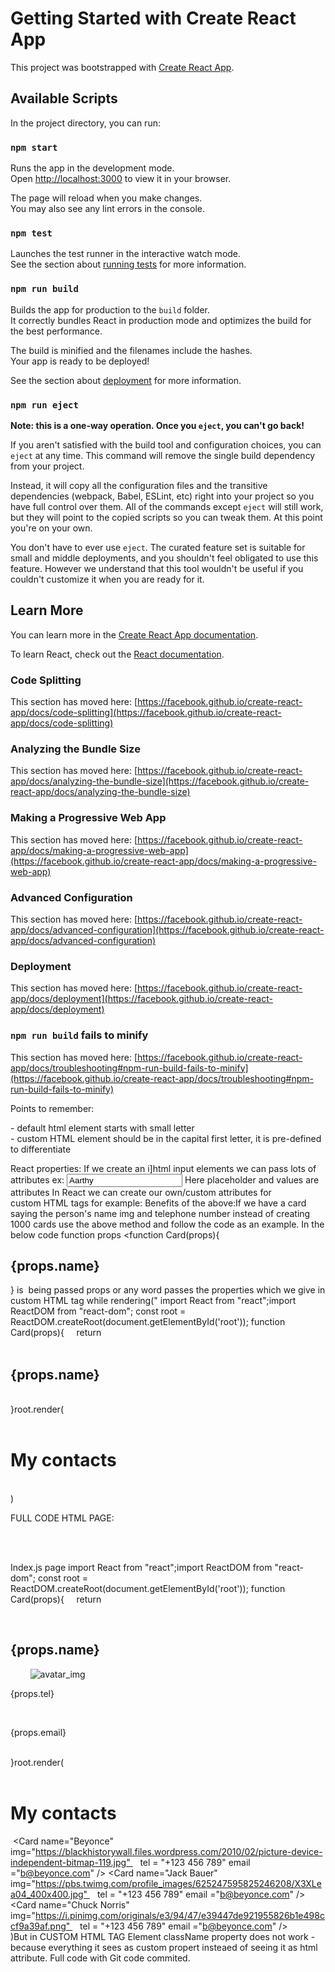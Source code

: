 # Getting Started with Create React App

This project was bootstrapped with [Create React App](https://github.com/facebook/create-react-app).

## Available Scripts

In the project directory, you can run:

### `npm start`

Runs the app in the development mode.\
Open [http://localhost:3000](http://localhost:3000) to view it in your browser.

The page will reload when you make changes.\
You may also see any lint errors in the console.

### `npm test`

Launches the test runner in the interactive watch mode.\
See the section about [running tests](https://facebook.github.io/create-react-app/docs/running-tests) for more information.

### `npm run build`

Builds the app for production to the `build` folder.\
It correctly bundles React in production mode and optimizes the build for the best performance.

The build is minified and the filenames include the hashes.\
Your app is ready to be deployed!

See the section about [deployment](https://facebook.github.io/create-react-app/docs/deployment) for more information.

### `npm run eject`

**Note: this is a one-way operation. Once you `eject`, you can't go back!**

If you aren't satisfied with the build tool and configuration choices, you can `eject` at any time. This command will remove the single build dependency from your project.

Instead, it will copy all the configuration files and the transitive dependencies (webpack, Babel, ESLint, etc) right into your project so you have full control over them. All of the commands except `eject` will still work, but they will point to the copied scripts so you can tweak them. At this point you're on your own.

You don't have to ever use `eject`. The curated feature set is suitable for small and middle deployments, and you shouldn't feel obligated to use this feature. However we understand that this tool wouldn't be useful if you couldn't customize it when you are ready for it.

## Learn More

You can learn more in the [Create React App documentation](https://facebook.github.io/create-react-app/docs/getting-started).

To learn React, check out the [React documentation](https://reactjs.org/).

### Code Splitting

This section has moved here: [https://facebook.github.io/create-react-app/docs/code-splitting](https://facebook.github.io/create-react-app/docs/code-splitting)

### Analyzing the Bundle Size

This section has moved here: [https://facebook.github.io/create-react-app/docs/analyzing-the-bundle-size](https://facebook.github.io/create-react-app/docs/analyzing-the-bundle-size)

### Making a Progressive Web App

This section has moved here: [https://facebook.github.io/create-react-app/docs/making-a-progressive-web-app](https://facebook.github.io/create-react-app/docs/making-a-progressive-web-app)

### Advanced Configuration

This section has moved here: [https://facebook.github.io/create-react-app/docs/advanced-configuration](https://facebook.github.io/create-react-app/docs/advanced-configuration)

### Deployment

This section has moved here: [https://facebook.github.io/create-react-app/docs/deployment](https://facebook.github.io/create-react-app/docs/deployment)

### `npm run build` fails to minify

This section has moved here: [https://facebook.github.io/create-react-app/docs/troubleshooting#npm-run-build-fails-to-minify](https://facebook.github.io/create-react-app/docs/troubleshooting#npm-run-build-fails-to-minify)


Points to remember:<footer></footer> - default html element starts with small letter<Footer /> - custom HTML element should be in the capital first letter, it is pre-defined to differentiate

React properties:
If we create an i]html input elements we can pass lots of attributes ex:
<input type="text" placeholder="enter your first name" value ="Aarthy" />
Here placeholder and values are attributes
In React we can create our own/custom attributes for custom HTML tags
for example:<Card name="Aarthy" tel="3289u84u2" />
Benefits of the above:If we have a card saying the person's name img and telephone number instead of creating 1000 cards use the above method and follow the code as an example.
In the below code function props <function Card(props){<h2>{props.name}</h2>} is  being passed props or any word passes the properties which we give in custom HTML tag while rendering("<Card name="Beyone" />
import React from "react";import ReactDOM from "react-dom";
const root = ReactDOM.createRoot(document.getElementById('root'));
function Card(props){
    return <div>        <h2>{props.name}</h2>    </div>}root.render(    <div> <h1>My contacts</h1> <Card name="Beyonce"/> </div>)





FULL CODE
HTML PAGE:
<!DOCTYPE html><html lang="en">  <head>    <title>React Properties</title>  </head>  <body>    <div id="root"></div>    <script src="../src/index.js" type="text/jsx" ></script>  </body></html>

Index.js page
import React from "react";import ReactDOM from "react-dom";
const root = ReactDOM.createRoot(document.getElementById('root'));
function Card(props){
    return <div>        <h2>{props.name}</h2>        <img src={props.img} alt="avatar_img" />        <p>{props.tel}</p>        <p>{props.email}</p>    </div>}root.render(    <div> <h1>My contacts</h1> <Card name="Beyonce" img="https://blackhistorywall.files.wordpress.com/2010/02/picture-device-independent-bitmap-119.jpg"    tel = "+123 456 789" email ="b@beyonce.com" />
<Card name="Jack Bauer" img="https://pbs.twimg.com/profile_images/625247595825246208/X3XLea04_400x400.jpg"    tel = "+123 456 789" email ="b@beyonce.com" />
<Card name="Chuck Norris" img="https://i.pinimg.com/originals/e3/94/47/e39447de921955826b1e498ccf9a39af.png"    tel = "+123 456 789" email ="b@beyonce.com" /> </div>)But in CUSTOM HTML TAG Element className property does not work -because everything it sees as custom propert insteaed of seeing it as html attribute.
Full code with 
Git code commited.

